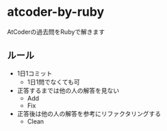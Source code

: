 # atcoder-by-ruby
AtCoderの過去問をRubyで解きます

## ルール
- 1日1コミット
  - 1日1問でなくても可
- 正答するまでは他の人の解答を見ない
  - Add
  - Fix
- 正答後は他の人の解答を参考にリファクタリングする
  - Clean
